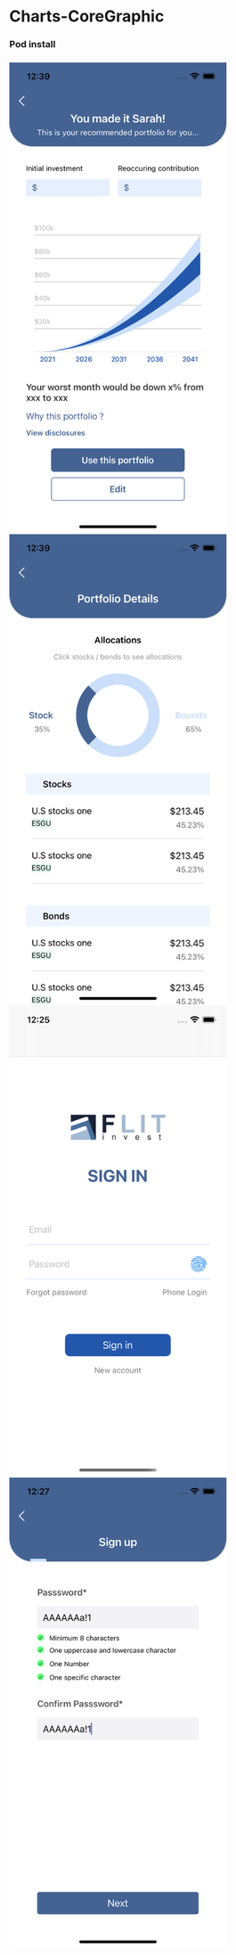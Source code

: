 # Charts-CoreGraphic

### Pod install
###

<img src="https://raw.githubusercontent.com/artjing/Charts-CoreGraphic/master/Assets/c_2.png" width="390" height="844" />  <img src="https://raw.githubusercontent.com/artjing/Charts-CoreGraphic/master/Assets/c_3.png" width="390" height="844" /><img src="https://raw.githubusercontent.com/artjing/Charts-CoreGraphic/master/Assets/c_0.png" width="390" height="844"/>  <img src="https://raw.githubusercontent.com/artjing/Charts-CoreGraphic/master/Assets/c_1.png" width="390" height="844" />
